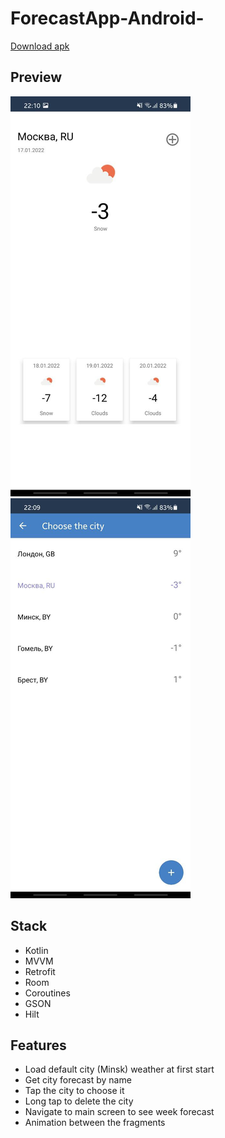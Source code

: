 # ForecastApp-Android-
[Download apk](https://github.com/SobolevvMaxim/ForecastApp-Android-/blob/master/apk/app-forecast.apk)
## Preview
![](https://github.com/SobolevvMaxim/images/blob/master/forecast-images/img.png) ![](https://github.com/SobolevvMaxim/images/blob/master/forecast-images/img_1.png)
## Stack
- Kotlin
- MVVM
- Retrofit
- Room
- Coroutines
- GSON
- Hilt
## Features
- Load default city (Minsk) weather at first start
- Get city forecast by name
- Tap the city to choose it
- Long tap to delete the city
- Navigate to main screen to see week forecast
- Animation between the fragments

